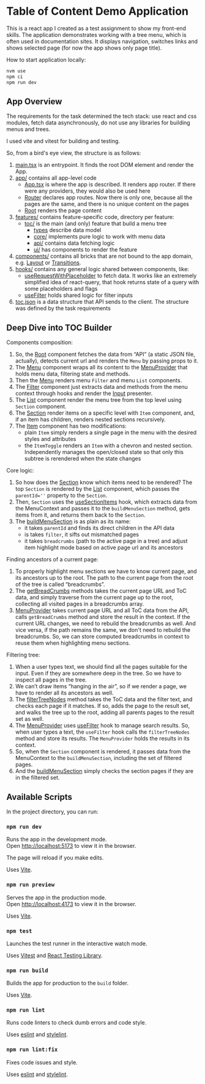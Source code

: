 # Table of Content Demo Application

This is a react app I created as a test assignment to show my front-end skills. The application demonstrates working with a tree menu, which is often used in documentation sites. It displays navigation, switches links and shows selected page (for now the app shows only page title).

How to start application locally:

```bash
nvm use
npm ci
npm run dev
```

## App Overview

The requirements for the task determined the tech stack: use react and css modules, fetch data asynchronously, do not use any libraries for building menus and trees.

I used vite and vitest for building and testing.

So, from a bird's eye view, the structure is as follows:

1. [main.tsx](./src/main.tsx) is an entrypoint. It finds the root DOM element and render the App.
1. [app/](./src/app/) contains all app-level code
    - [App.tsx](./src/app/App.tsx) is where the app is described. It renders app router. If there were any providers, they would also be used here
    - [Router](./src/app/Router) declares app routes. Now there is only one, because all the pages are the same, and there is no unique content on the pages
    - [Root](./src/app/Root) renders the page content
1. [features/](./src/features/) contains feature-specific code, directory per feature:
    - [toc/](./src/features/toc/) is the main (and only) feature that build a menu tree
        - [types](./src/features/toc/types.ts) describe data model
        - [core/](./src/features/toc/core/) implements pure logic to work with menu data
        - [api/](./src/features/toc/api/) contains data fetching logic
        - [ui/](./src/features/toc/ui/) has components to render the feature
1. [components/](./src/components) contains all bricks that are not bound to the app domain, e.g. [Layout](./src/components/Layout) or [Transitions](./src/components/Transitions).
1. [hooks/](./src/hooks) contains any general logic shared between components, like:
    - [useRequestWithPlaceholder](./src/hooks/useRequestWithPlaceholder.ts) to fetch data. It works like an extremely simplified idea of react-query, that hook returns state of a query with some placeholders and flags
    - [useFilter](./src/hooks/useFilter.ts) holds shared logic for filter inputs
1. [toc.json](./public/toc.json) is a data structure that API sends to the client. The structure was defined by the task requirements

## Deep Dive into TOC Builder

Components composition:

1. So, the [Root](./src/app/Root/Root.tsx) component fetches the data from “API” (a static JSON file, actually), detects current url and renders the `Menu` by passing props to it.
1. The [Menu](./src/features/toc/ui/Menu/Menu.tsx) component wraps all its content to the [MenuProvider](./src/features/toc/ui/Menu/Context/MenuProvider.tsx) that holds menu data, filtering state and methods.
1. Then the [Menu](./src/features/toc/ui/Menu/Menu.tsx) renders menu `Filter` and menu `List` components.
1. The [Filter](./src/features/toc/ui/Menu/Filter/Filter.tsx) component just extracts data and methods from the menu context through hooks and render the [Input](./src/components/Input/Input.tsx) presenter.
1. The [List](./src/features/toc/ui/Menu/List/List.tsx) component render the menu tree from the top level using `Section` component.
1. The [Section](./src/features/toc/ui/Menu/Section/Section.tsx) render items on a specific level with `Item` component, and, if an item has children, renders nested sections recursively.
1. The [Item](./src/features/toc/ui/Menu/Item/Item.tsx) component has two modifications:
    - plain `Item` simply renders a single page in the menu with the desired styles and attributes
    - the `ItemToggle` renders an `Item` with a chevron and nested section. Independently manages the open/closed state so that only this subtree is rerendered when the state changes

Core logic:

1. So how does the [Section](./src/features/toc/ui/Menu/Section/Section.tsx) know which items need to be rendered? The top `Section` is rendered by the [List](./src/features/toc/ui/Menu/List/List.tsx) component, which passes the `parentId=''` property to the `Section`.
1. Then, `Section` uses the [useSectionItems](./src/features/toc/ui/Menu/Context/hooks.ts) hook, which extracts data from the MenuContext and passes it to the `buildMenuSection` method, gets items from it, and returns them back to the `Section`.
1. The [buildMenuSection](./src/features/toc/core/buildMenuSection.ts) is as plain as its name:
    - it takes `parentId` and finds its direct children in the API data
    - is takes `filter`, it sifts out mismatched pages
    - it takes `breadcrumbs` (path to the active page in a tree) and adjust item highlight mode based on active page url and its ancestors

Finding ancestors of a current page:

1. To properly highlight menu sections we have to know current page, and its ancestors up to the root. The path to the current page from the root of the tree is called “breadcrumbs”.
1. The [getBreadCrumbs](./src/features/toc/core/getBreadCrumbs.ts) methods takes the current page URL and ToC data, and simply traverse from the current page up to the root, collecting all visited pages in a breadcrumbs array.
1. [MenuProvider](./src/features/toc/ui/Menu/Context/MenuProvider.tsx) takes current page URL and all ToC data from the API, calls `getBreadCrumbs` method and store the result in the context. If the current URL changes, we need to rebuild the breadcrumbs as well. And vice versa, if the path remains the same, we don't need to rebuild the breadcrumbs. So, we can store computed breadcrumbs in context to reuse them when highlighting menu sections.

Filtering tree:

1. When a user types text, we should find all the pages suitable for the input. Even if they are somewhere deep in the tree. So we have to inspect all pages in the tree.
1. We can’t draw items “hanging in the air”, so if we render a page, we have to render all its ancestors as well.
1. The [filterTreeNodes](./src/features/toc/core/filterTreeNodes.ts) method takes the ToC data and the filter text, and checks each page if it matches. If so, adds the page to the result set, and walks the tree up to the root, adding all parents pages to the result set as well.
1. The [MenuProvider](./src/features/toc/ui/Menu/Context/MenuProvider.tsx) uses [useFilter](./src/hooks/useFilter.ts) hook to manage search results. So, when user types a text, the `useFilter` hook calls the `filterTreeNodes` method and store its results. The `MenuProvider` holds the results in its context.
1. So, when the `Section` component is rendered, it passes data from the MenuContext to the `buildMenuSection`, including the set of filtered pages.
1. And the [buildMenuSection](./src/features/toc/core/buildMenuSection.ts) simply checks the section pages if they are in the filtered set.

## Available Scripts

In the project directory, you can run:

### `npm run dev`

Runs the app in the development mode.\
Open [http://localhost:5173](http://localhost:5173) to view it in the browser.

The page will reload if you make edits.

Uses [Vite](https://vitejs.dev/).

### `npm run preview`

Serves the app in the production mode.\
Open [http://localhost:4173](http://localhost:4173) to view it in the browser.

Uses [Vite](https://vitejs.dev/).

### `npm test`

Launches the test runner in the interactive watch mode.

Uses [Vitest](https://vitest.dev/) and [React Testing Library](https://www.npmjs.com/package/@testing-library/react).

### `npm run build`

Builds the app for production to the `build` folder.

Uses [Vite](https://vitejs.dev/).

### `npm run lint`

Runs code linters to check dumb errors and code style.

Uses [eslint](https://www.npmjs.com/package/eslint) and [stylelint](https://stylelint.io/).

### `npm run lint:fix`

Fixes code issues and style.

Uses [eslint](https://www.npmjs.com/package/eslint) and [stylelint](https://stylelint.io/).
